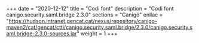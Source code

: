 +++
date        = "2020-12-12"
title       = "Codi font"
description = "Codi font canigo.security.saml.bridge 2.3.0"
sections    = "Canigó"
enllac		= "https://hudson.intranet.gencat.cat/nexus/repository/canigo-maven2/cat/gencat/ctti/canigo.security.saml.bridge/2.3.0/canigo.security.saml.bridge-2.3.0-sources.jar"
weight		= 1
+++
